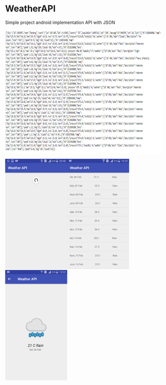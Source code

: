# WeatherAPI
Simple project android implementation API with JSON


<img src="Screenshot_3.png" width="711" height="400">

<img src="Screenshot_4.png" width="200" height="355"><img src="Screenshot_1.png" width="200" height="355"><img src="Screenshot_2.png" width="200" height="355">
